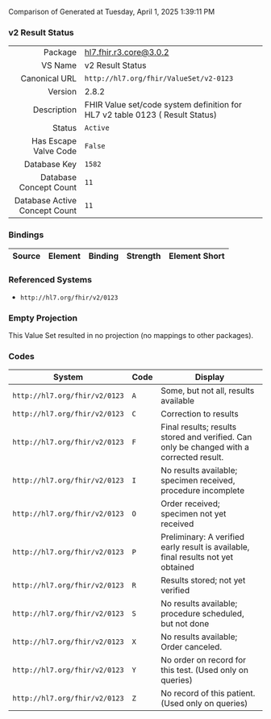 Comparison of 
Generated at Tuesday, April 1, 2025 1:39:11 PM

### v2 Result Status

|      |     |
| ---: | --- |
| Package | hl7.fhir.r3.core@3.0.2 |
| VS Name | v2 Result Status |
| Canonical URL | `http://hl7.org/fhir/ValueSet/v2-0123` |
| Version | 2.8.2 |
| Description | FHIR Value set/code system definition for HL7 v2 table 0123 ( Result Status) |
| Status | `Active` |
| Has Escape Valve Code | `False` |
| Database Key | `1582` |
| Database Concept Count | `11` |
| Database Active Concept Count | `11` |
### Bindings

| Source | Element | Binding | Strength | Element Short |
| ------ | ------- | ------- | -------- | ------------- |

### Referenced Systems

* `http://hl7.org/fhir/v2/0123`
### Empty Projection

This Value Set resulted in no projection (no mappings to other packages).

### Codes

| System | Code | Display |
| ------ | ---- | ------- |
| `http://hl7.org/fhir/v2/0123` | `A` | Some, but not all, results available |
| `http://hl7.org/fhir/v2/0123` | `C` | Correction to results |
| `http://hl7.org/fhir/v2/0123` | `F` | Final results; results stored and verified.  Can only be changed with a corrected result. |
| `http://hl7.org/fhir/v2/0123` | `I` | No results available; specimen received, procedure incomplete |
| `http://hl7.org/fhir/v2/0123` | `O` | Order received; specimen not yet received |
| `http://hl7.org/fhir/v2/0123` | `P` | Preliminary: A verified early result is available, final results not yet obtained |
| `http://hl7.org/fhir/v2/0123` | `R` | Results stored; not yet verified |
| `http://hl7.org/fhir/v2/0123` | `S` | No results available; procedure scheduled, but not done |
| `http://hl7.org/fhir/v2/0123` | `X` | No results available; Order canceled. |
| `http://hl7.org/fhir/v2/0123` | `Y` | No order on record for this test.  (Used only on queries) |
| `http://hl7.org/fhir/v2/0123` | `Z` | No record of this patient. (Used only on queries) |
